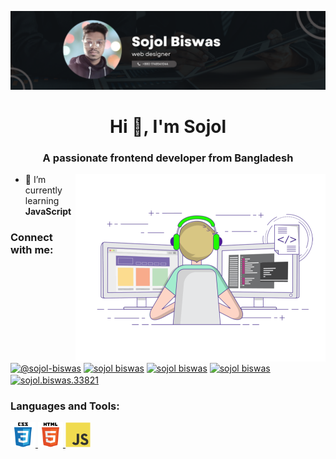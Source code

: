 ![logo](banner.png.png)
<h1 align="center">Hi 👋, I'm Sojol</h1>
<h3 align="center">A passionate frontend developer from Bangladesh</h3>
<img align="right" alt="codding" width="400" src="codding.png.gif" >

- 🌱 I’m currently learning **JavaScript**

<h3 align="left">Connect with me:</h3>

<p align="left">
<a href="https://codepen.io/Sojol-Biswas" target="blank"><img align="center" src="https://raw.githubusercontent.com/rahuldkjain/github-profile-readme-generator/master/src/images/icons/Social/codepen.svg" alt="@sojol-biswas" height="30" width="40" /></a>
<a href="https://linkedin.com/in/sojol biswas" target="blank"><img align="center" src="https://raw.githubusercontent.com/rahuldkjain/github-profile-readme-generator/master/src/images/icons/Social/linked-in-alt.svg" alt="sojol biswas" height="30" width="40" /></a>
  <a href="https://x.com/sojol_bisw69316" target="blank"><img align="center" src="https://raw.githubusercontent.com/rahuldkjain/github-profile-readme-generator/master/src/images/icons/Social/facebook.svg" alt="sojol biswas" height="30" width="40" /></a>
<a href="https://fb.com/sojol.biswas.33821" target="blank"><img align="center" src="https://raw.githubusercontent.com/rahuldkjain/github-profile-readme-generator/master/src/images/icons/Social/facebook.svg" alt="sojol biswas" height="30" width="40" /></a>
<a href="https://instagram.com/sojol.biswas.33821" target="blank"><img align="center" src="https://raw.githubusercontent.com/rahuldkjain/github-profile-readme-generator/master/src/images/icons/Social/instagram.svg" alt="sojol.biswas.33821" height="30" width="40" /></a>
</p>





<h3 align="left">Languages and Tools:</h3>
<p align="left"> <a href="https://www.w3schools.com/css/" target="_blank" rel="noreferrer"> <img src="https://raw.githubusercontent.com/devicons/devicon/master/icons/css3/css3-original-wordmark.svg" alt="css3" width="40" height="40"/> </a> <a href="https://www.w3.org/html/" target="_blank" rel="noreferrer"> <img src="https://raw.githubusercontent.com/devicons/devicon/master/icons/html5/html5-original-wordmark.svg" alt="html5" width="40" height="40"/> </a> <a href="https://developer.mozilla.org/en-US/docs/Web/JavaScript" target="_blank" rel="noreferrer"> <img src="https://raw.githubusercontent.com/devicons/devicon/master/icons/javascript/javascript-original.svg" alt="javascript" width="40" height="40"/> </a> </p>

